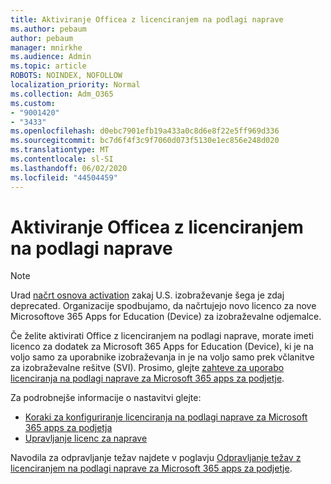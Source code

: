 ```yaml
---
title: Aktiviranje Officea z licenciranjem na podlagi naprave
ms.author: pebaum
author: pebaum
manager: mnirkhe
ms.audience: Admin
ms.topic: article
ROBOTS: NOINDEX, NOFOLLOW
localization_priority: Normal
ms.collection: Adm_O365
ms.custom:
- "9001420"
- "3433"
ms.openlocfilehash: d0ebc7901efb19a433a0c8d6e8f22e5ff969d336
ms.sourcegitcommit: bc7d6f4f3c9f7060d073f5130e1ec856e248d020
ms.translationtype: MT
ms.contentlocale: sl-SI
ms.lasthandoff: 06/02/2020
ms.locfileid: "44504459"
---
```

# <a name="activating-office-using-device-based-licensing"></a>Aktiviranje Officea z licenciranjem na podlagi naprave

> [!NOTE]
> Urad [načrt osnova activation](https://aka.ms/officedba) zakaj U.S. izobraževanje šega je zdaj deprecated. Organizacije spodbujamo, da načrtujejo novo licenco za nove Microsoftove 365 Apps for Education (Device) za izobraževalne odjemalce.

Če želite aktivirati Office z licenciranjem na podlagi naprave, morate imeti licenco za dodatek za Microsoft 365 Apps for Education (Device), ki je na voljo samo za uporabnike izobraževanja in je na voljo samo prek včlanitve za izobraževalne rešitve (SVI). Prosimo, glejte [zahteve za uporabo licenciranja na podlagi naprave za Microsoft 365 apps za podjetje](https://docs.microsoft.com/deployoffice/device-based-licensing#requirements-for-using-device-based-licensing-for-microsoft-365-apps-for-enterprise).


Za podrobnejše informacije o nastavitvi glejte:

- [Koraki za konfiguriranje licenciranja na podlagi naprave za Microsoft 365 apps za podjetja](https://docs.microsoft.com/deployoffice/device-based-licensing#steps-to-configure-device-based-licensing-for-microsoft-365-apps-for-enterprise)
- [Upravljanje licenc za naprave](https://docs.microsoft.com/microsoft-365/admin/misc/manage-licenses-for-devices)

Navodila za odpravljanje težav najdete v poglavju [Odpravljanje težav z licenciranjem na podlagi naprave za Microsoft 365 apps za podjetje](https://docs.microsoft.com/deployoffice/device-based-licensing#troubleshoot-device-based-licensing-for-microsoft-365-apps-for-enterprise).
